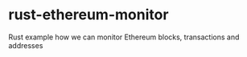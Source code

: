 # rust-ethereum-monitor
Rust example how we can monitor Ethereum blocks, transactions and addresses
